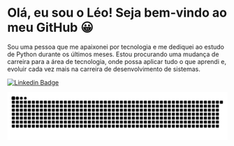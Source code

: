 # Olá, eu sou o Léo! Seja bem-vindo ao meu GitHub 😀
Sou uma pessoa que me apaixonei por tecnologia e me dediquei ao estudo de Python durante os últimos meses. Estou procurando uma mudança de carreira para a área de tecnologia, onde possa aplicar tudo o que aprendi e, evoluir cada vez mais na carreira de desenvolvimento de sistemas.

[![Linkedin Badge](https://img.shields.io/badge/-LinkedIn-blue?style=flat-square&logo=Linkedin&logoColor=white&link=https://www.linkedin.com/in/leonardo-greg%C3%B3rio-6b8568165/)](https://www.linkedin.com/in/leonardo-greg%C3%B3rio-6b8568165/)

![Snake animation](https://github.com/LeonardoGregoriocs/LeonardoGregoriocs/blob/output/github-contribution-grid-snake.svg)
